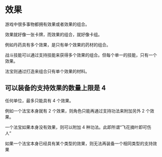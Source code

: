 # 效果

游戏中很多事物都拥有效果或者效果的组合。

效果就好像一张卡牌，而效果的组合，就好像卡组。

例如丹药具有多个效果，是只有单个效果的药材的组合。

战斗技能可以通过支持技能来获得多个效果的组合。但每个单一的技能，只有一个效果。

法宝则通过打造来组合只有单个效果的材料。

## 可以装备的支持效果的数量上限是 4

任何单位，最多只能具有 4 个效果。

例如一个法宝本身就有 2 个效果，则角色只能再通过支持功法来附加另外 2 个效果。

一个法宝如果本身没有效果，则可以附加 4 种功法。此即所谓“飞花摘叶即可伤人”

如果一个法宝本身已经具有某个类型的效果，则无法再装备一个相同类型的支持效果
